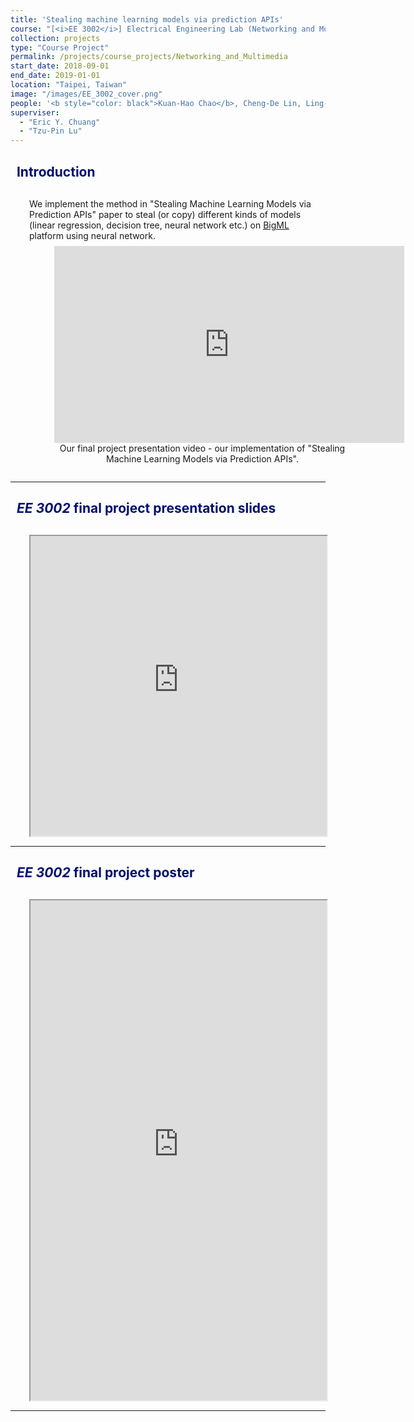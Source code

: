 ```yaml
---
title: 'Stealing machine learning models via prediction APIs'
course: "[<i>EE 3002</i>] Electrical Engineering Lab (Networking and Multimedia)"
collection: projects
type: "Course Project"
permalink: /projects/course_projects/Networking_and_Multimedia
start_date: 2018-09-01
end_date: 2019-01-01
location: "Taipei, Taiwan"
image: "/images/EE_3002_cover.png"
people: '<b style="color: black">Kuan-Hao Chao</b>, Cheng-De Lin, Ling-Yu Li'
superviser:
  - "Eric Y. Chuang"
  - "Tzu-Pin Lu"
---
```


<h2 style="color: #000f70"> <i class="fas fa-dot-circle" style="font-size:18px;"></i> &nbsp;&nbsp;Introduction </h2>

<div style="margin-left: 30px">
  <p style="margin-top: 30px">
  We implement the method in "Stealing Machine Learning Models via Prediction APIs" paper to steal (or copy) different kinds of models (linear regression, decision tree, neural network etc.) on <a href="https://bigml.com/" target="_blank">BigML</a> platform using neural network.
  </p>
  <figure style="width: 100%; text-align: center; display: inline-block;margin-top:-6px">
    <iframe width="560" height="315" src="https://www.youtube.com/embed/qnmovkiNusw" frameborder="0" allow="accelerometer; autoplay; clipboard-write; encrypted-media; gyroscope; picture-in-picture" allowfullscreen></iframe>   
    <figcaption style="text-align: center;">Our final project presentation video - our implementation of "Stealing Machine Learning Models via Prediction APIs".
    </figcaption>
  </figure>
</div>

---

<h2 style="color: #000f70"> <i class="fas fa-dot-circle" style="font-size:18px;"></i> &nbsp;&nbsp;<i>EE 3002</i> final project presentation slides </h2>

<div style="margin-left: 30px">
  <p style="margin-top: 30px">
  </p>

<iframe src="https://storage.googleapis.com/kuanhao.nctu.me/Projects/Networking%20and%20Multimedia%20Lab/final_demo.pdf" width="100%" height="480"></iframe>
</div>

---

<h2 style="color: #000f70"> <i class="fas fa-dot-circle" style="font-size:18px;"></i> &nbsp;&nbsp;<i>EE 3002</i> final project poster </h2>

<div style="margin-left: 30px">
  <p style="margin-top: 30px">
  </p>
<iframe src="https://storage.googleapis.com/kuanhao.nctu.me/Projects/Networking%20and%20Multimedia%20Lab/poster.pdf" width="100%" height="800"></iframe>

</div>

---
